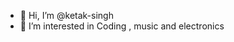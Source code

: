 - 👋 Hi, I’m @ketak-singh
- 👀 I’m interested in Coding , music and electronics
<!---
ketak-singh/ketak-singh is a ✨ special ✨ repository because its `README.md` (this file) appears on your GitHub profile.
You can click the Preview link to take a look at your changes.
--->
